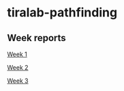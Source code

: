 # tiralab-pathfinding

## Week reports
[Week 1](https://github.com/hexparvi/tiralab-pathfinding/blob/master/tiralab-pathfinding/documentation/week_report_1.md)

[Week 2](https://github.com/hexparvi/tiralab-pathfinding/blob/master/tiralab-pathfinding/documentation/week_report_2.md)

[Week 3](https://github.com/hexparvi/tiralab-pathfinding/blob/master/tiralab-pathfinding/documentation/week_report_3.md)
